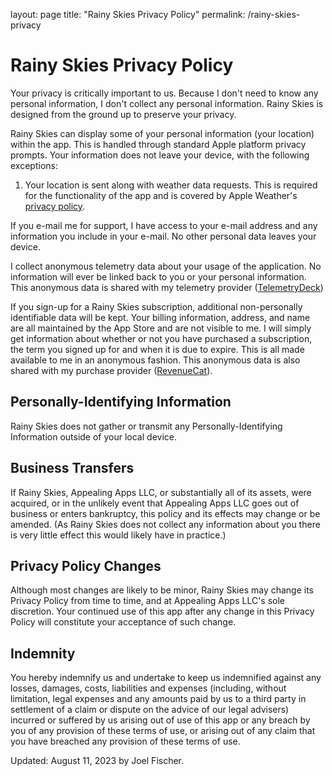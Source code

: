 layout: page
title: "Rainy Skies Privacy Policy"
permalink: /rainy-skies-privacy

# Rainy Skies Privacy Policy
Your privacy is critically important to us. Because I don't need to know any personal information, I don't collect any personal information. Rainy Skies is designed from the ground up to preserve your privacy.

Rainy Skies can display some of your personal information (your location) within the app. This is handled through standard Apple platform privacy prompts. Your information does not leave your device, with the following exceptions:

1. Your location is sent along with weather data requests. This is required for the functionality of the app and is covered by Apple Weather's [privacy policy](https://www.apple.com/legal/privacy/data/en/weather/).

If you e-mail me for support, I have access to your e-mail address and any information you include in your e-mail. No other personal data leaves your device. 

I collect anonymous telemetry data about your usage of the application. No information will ever be linked back to you or your personal information. This anonymous data is shared with my telemetry provider ([TelemetryDeck](https://telemetrydeck.com/privacy/))

If you sign-up for a Rainy Skies subscription, additional non-personally identifiable data will be kept. Your billing information, address, and name are all maintained by the App Store and are not visible to me. I will simply get information about whether or not you have purchased a subscription, the term you signed up for and when it is due to expire. This is all made available to me in an anonymous fashion. This anonymous data is also shared with my purchase provider ([RevenueCat](https://www.revenuecat.com/dpa)).

## Personally-Identifying Information
Rainy Skies does not gather or transmit any Personally-Identifying Information outside of your local device. 

## Business Transfers
If Rainy Skies, Appealing Apps LLC, or substantially all of its assets, were acquired, or in the unlikely event that Appealing Apps LLC goes out of business or enters bankruptcy, this policy and its effects may change or be amended. (As Rainy Skies does not collect any information about you there is very little effect this would likely have in practice.)

## Privacy Policy Changes
Although most changes are likely to be minor, Rainy Skies may change its Privacy Policy from time to time, and at Appealing Apps LLC's sole discretion. Your continued use of this app after any change in this Privacy Policy will constitute your acceptance of such change.

## Indemnity
You hereby indemnify us and undertake to keep us indemnified against any losses, damages, costs, liabilities and expenses (including, without limitation, legal expenses and any amounts paid by us to a third party in settlement of a claim or dispute on the advice of our legal advisers) incurred or suffered by us arising out of use of this app or any breach by you of any provision of these terms of use, or arising out of any claim that you have breached any provision of these terms of use.

Updated: August 11, 2023 by Joel Fischer.
